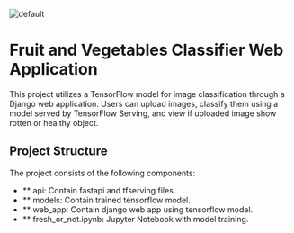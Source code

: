 ![default](https://github.com/user-attachments/assets/21d3f8ed-1bed-44ba-a99b-80c0cfa37326)

# Fruit and Vegetables Classifier Web Application

This project utilizes a TensorFlow model for image classification through a Django web application. Users can upload images, classify them using a model served by TensorFlow Serving, and view if uploaded image show rotten or healthy object.

## Project Structure

The project consists of the following components:

- ** api: Contain fastapi and tfserving files.
- ** models: Contain trained tensorflow model.
- ** web_app: Contain django web app using tensorflow model.
- ** fresh_or_not.ipynb: Jupyter Notebook with model training.

